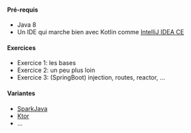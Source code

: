 
#### Pré-requis

* Java 8
* Un IDE qui marche bien avec Kotlin comme [IntelliJ IDEA CE](https://www.jetbrains.com/idea/download/)

#### Exercices

* Exercice 1: les bases
* Exercice 2: un peu plus loin
* Exercice 3: (SpringBoot) injection, routes, reactor, ...
  
#### Variantes

* [SparkJava](http://sparkjava.com/) 
* [Ktor](http://ktor.io/index.html)
* ...
 